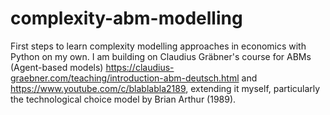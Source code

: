 # complexity-abm-modelling
First steps to learn complexity modelling approaches in economics with Python on my own.
I am building on Claudius Gräbner's course for ABMs (Agent-based models) https://claudius-graebner.com/teaching/introduction-abm-deutsch.html and https://www.youtube.com/c/blablabla2189, extending it myself, particularly the technological choice model by Brian Arthur (1989).
